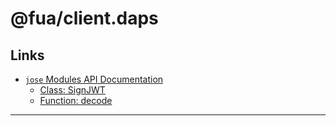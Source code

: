 # @fua/client.daps

## Links

- [`jose` Modules API Documentation](https://github.com/panva/jose/tree/main/docs)
    - [Class: SignJWT](https://github.com/panva/jose/blob/main/docs/classes/jwt_sign.SignJWT.md#readme)
    - [Function: decode](https://github.com/panva/jose/blob/main/docs/functions/util_base64url.decode.md#readme)

---
